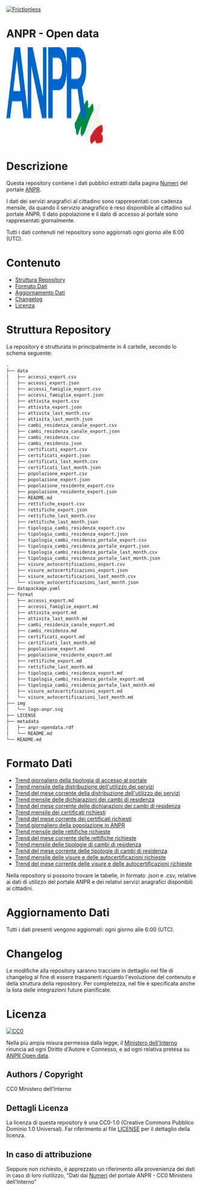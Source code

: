 [![Frictionless](https://github.com/italia/anpr-opendata/actions/workflows/frictionless.yaml/badge.svg)](https://repository.frictionlessdata.io/pages/dashboard.html?user=italia&repo=anpr-opendata&flow=frictionless)

# ANPR - Open data

<div align="left">
<img width="256" height="256" src="img/logo-anpr.svg">
</div>

# Descrizione

Questa repository contiene i dati pubblici estratti dalla pagina [Numeri](https://www.anagrafenazionale.interno.it/anpr/numeri/) del portale [ANPR](https://www.anagrafenazionale.interno.it/). 

I dati dei servizi anagrafici al cittadino sono rappresentati con cadenza mensile, da quando il servizio anagrafico è reso disponibile al cittadino sul portale ANPR.
Il dato popolazione e il dato di accesso al portale sono rappresentati giornalmente.

Tutti i dati contenuti nel repository sono aggiornati ogni giorno alle 6:00 (UTC).

# Contenuto

- [Struttura Repository](#struttura-repository)
- [Formato Dati](#formato-dati)
- [Aggiornamento Dati](#aggiornamento-dati)
- [Changelog](#changelog)
- [Licenza](#licenza)

# Struttura Repository

La repository è strutturata in principalmente in 4 cartelle, secondo lo schema seguente:

```
.
├── data
│   ├── accessi_export.csv
│   ├── accessi_export.json
│   ├── accessi_famiglie_export.csv
│   ├── accessi_famiglie_export.json
│   ├── attivita_export.csv
│   ├── attivita_export.json
│   ├── attivita_last_month.csv
│   ├── attivita_last_month.json
│   ├── cambi_residenza_canale_export.csv
│   ├── cambi_residenza_canale_export.json
│   ├── cambi_residenza.csv
│   ├── cambi_residenza.json
│   ├── certificati_export.csv
│   ├── certificati_export.json
│   ├── certificati_last_month.csv
│   ├── certificati_last_month.json
│   ├── popolazione_export.csv
│   ├── popolazione_export.json
│   ├── popolazione_residente_export.csv
│   ├── popolazione_residente_export.json
│   ├── README.md
│   ├── rettifiche_export.csv
│   ├── rettifiche_export.json
│   ├── rettifiche_last_month.csv
│   ├── rettifiche_last_month.json
│   ├── tipologia_cambi_residenza_export.csv
│   ├── tipologia_cambi_residenza_export.json
│   ├── tipologia_cambi_residenza_portale_export.csv
│   ├── tipologia_cambi_residenza_portale_export.json
│   ├── tipologia_cambi_residenza_portale_last_month.csv
│   ├── tipologia_cambi_residenza_portale_last_month.json
│   ├── visure_autocertificazioni_export.csv
│   ├── visure_autocertificazioni_export.json
│   ├── visure_autocertificazioni_last_month.csv
│   └── visure_autocertificazioni_last_month.json
├── datapackage.yaml
├── format
│   ├── accessi_export.md
│   ├── accessi_famiglie_export.md
│   ├── attivita_export.md
│   ├── attivita_last_month.md
│   ├── cambi_residenza_canale_export.md
│   ├── cambi_residenza.md
│   ├── certificati_export.md
│   ├── certificati_last_month.md
│   ├── popolazione_export.md
│   ├── popolazione_residente_export.md
│   ├── rettifiche_export.md
│   ├── rettifiche_last_month.md
│   ├── tipologia_cambi_residenza_export.md
│   ├── tipologia_cambi_residenza_portale_export.md
│   ├── tipologia_cambi_residenza_portale_last_month.md
│   ├── visure_autocertificazioni_export.md
│   └── visure_autocertificazioni_last_month.md
├── img
│   └── logo-anpr.svg
├── LICENSE
├── metadata
│   ├── anpr-opendata.rdf
│   └── README.md
└── README.md
```

# Formato Dati

- [Trend giornaliero della tipologia di accesso al portale](https://github.com/italia/anpr-opendata/blob/main/format/accessi_export.md)
- [Trend mensile della distribuzione dell'utilizzo dei servizi](https://github.com/italia/anpr-opendata/blob/main/format/attivita_export.md)
- [Trend del mese corrente della distribuzione dell'utilizzo dei servizi](https://github.com/italia/anpr-opendata/blob/main/format/attivita_last_month.md)
- [Trend mensile delle dichiarazioni dei cambi di residenza](https://github.com/italia/anpr-opendata/blob/main/format/cambi_residenza_export.md)
- [Trend del mese corrente delle dichiarazioni dei cambi di residenza](https://github.com/italia/anpr-opendata/blob/main/format/cambi_residenza_last_month.md)
- [Trend mensile dei certificati richiesti](https://github.com/italia/anpr-opendata/blob/main/format/certificati_export.md)
- [Trend del mese corrente dei certificati richiesti](https://github.com/italia/anpr-opendata/blob/main/format/certificati_last_month.md)
- [Trend giornaliero della popolazione in ANPR](https://github.com/italia/anpr-opendata/blob/main/format/popolazione_export.md)
- [Trend mensile delle rettifiche richieste](https://github.com/italia/anpr-opendata/blob/main/format/rettifiche_export.md)
- [Trend del mese corrente delle rettifiche richieste](https://github.com/italia/anpr-opendata/blob/main/format/rettifiche_last_month.md)
- [Trend mensile delle tipologie di cambi di residenza](https://github.com/italia/anpr-opendata/blob/main/format/tipologia_cambi_residenza_export.md)
- [Trend del mese corrente delle tipologie di cambi di residenza](https://github.com/italia/anpr-opendata/blob/main/format/tipologia_cambi_residenza_last_month.md)
- [Trend mensile delle visure e delle autocertificazioni richieste](https://github.com/italia/anpr-opendata/blob/main/format/visure_autocertificazioni_export.md)
- [Trend del mese corrente delle visure e delle autocertificazioni richieste](https://github.com/italia/anpr-opendata/blob/main/format/visure_autocertificazioni_last_month.md)

Nella repository si possono trovare le tabelle, in formato .json e .csv, relative ai dati di utilizzo del portale ANPR e dei relativi servizi anagrafici disponibili ai cittadini.

# Aggiornamento Dati

Tutti i dati presenti vengono aggiornati: ogni giorno alle 6:00 (UTC).

# Changelog

Le modifiche alla repository saranno tracciate in dettaglio nel file di changelog al fine di essere trasparenti riguardo l'evoluzione del contenuto e della struttura della repository. Per completezza, nel file è specificata anche la lista delle integrazioni future pianificate.

# Licenza 

<p xmlns:dct="http://purl.org/dc/terms/" xmlns:vcard="http://www.w3.org/2001/vcard-rdf/3.0#">
  <a rel="license"
     href="http://creativecommons.org/publicdomain/zero/1.0/">
    <img src="http://i.creativecommons.org/p/zero/1.0/88x31.png" style="border-style: none;" alt="CC0" />
  </a>
  <br />

Nella più ampia misura permessa dalla legge, il [Ministero dell'Interno](https://www.interno.gov.it/it) rinuncia ad ogni Diritto d'Autore e Connesso, e ad ogni relativa pretesa su [ANPR Open data](https://www.anagrafenazionale.interno.it/anpr/numeri/).

## Authors / Copyright

CC0 Ministero dell’Interno

## Dettagli Licenza

La licenza di questa repository è una CC0-1.0 (Creative Commons Pubblico Dominio 1.0 Universal).
Far riferimento al file [LICENSE](https://github.com/italia/anpr-opendata/blob/main/LICENSE) per il dettaglio della licenza.

## In caso di attribuzione

Seppure non richiesto, è apprezzato un riferimento alla provenienza dei dati in caso di loro riutilizzo, "Dati dai [Numeri](https://stat-int.anpr.interno.it/anpr-stat-numeri/) del portale ANPR - CC0 Ministero dell’Interno"
